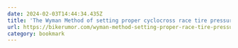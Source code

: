 ```yaml
---
date: 2024-02-03T14:44:34.435Z
title: 'The Wyman Method of setting proper cyclocross race tire pressure - Part 1'
url: https://bikerumor.com/wyman-method-setting-proper-race-tire-pressure-part-1/
category: bookmark
---
```

